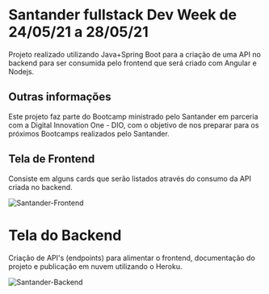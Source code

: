 # Santander fullstack Dev Week de 24/05/21 a 28/05/21

Projeto realizado utilizando Java+Spring Boot para a criação de uma API no backend
para ser consumida pelo frontend que será criado com Angular e Nodejs.


## Outras informações

Este projeto faz parte do Bootcamp ministrado pelo Santander em parceria com a 
Digital Innovation One - DIO, com o objetivo de nos preparar para os próximos
Bootcamps realizados pelo Santander.


## Tela de Frontend

Consiste em alguns cards que serão listados através do consumo da API
criada no backend.

![Santander-Frontend](https://user-images.githubusercontent.com/48002360/119863394-e138f680-beef-11eb-84a8-7fb9886b1f72.png)


# Tela do Backend

Criação de API's (endpoints) para alimentar o frontend, documentação do projeto
e publicação em nuvem utilizando o Heroku.

![Santander-Backend](https://user-images.githubusercontent.com/48002360/119863456-f57cf380-beef-11eb-9388-36c49172226c.png)
